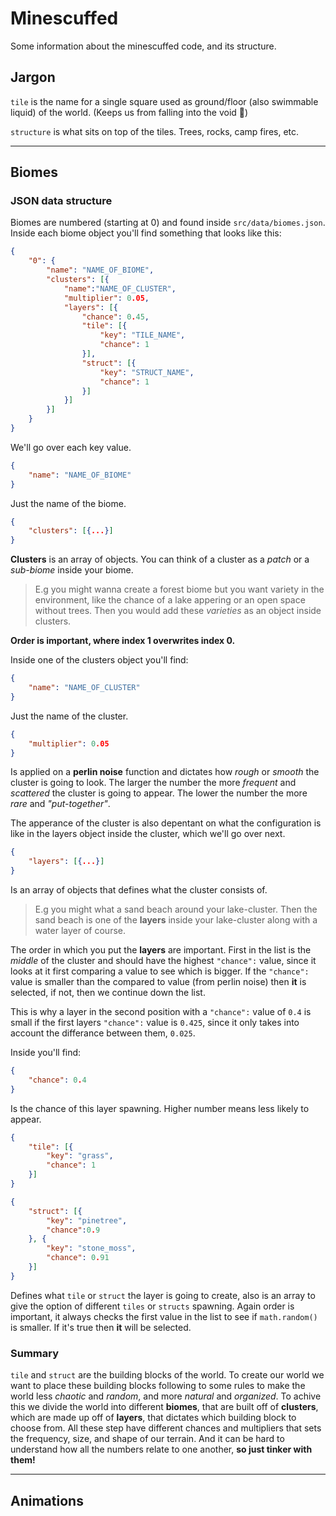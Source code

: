 # Minescuffed

Some information about the minescuffed code, and its structure.

## Jargon

`tile` is the name for a single square used as ground/floor (also swimmable liquid) of the world. (Keeps us from falling into the void 🌌)

`structure` is what sits on top of the tiles. Trees, rocks, camp fires, etc.

***

## Biomes

### JSON data structure

Biomes are numbered (starting at 0) and found inside `src/data/biomes.json`. Inside each biome object you'll find something that looks like this:

```json
{
    "0": {
        "name": "NAME_OF_BIOME",
        "clusters": [{
            "name":"NAME_OF_CLUSTER",
            "multiplier": 0.05,
            "layers": [{
                "chance": 0.45,
                "tile": [{
                    "key": "TILE_NAME",
                    "chance": 1
                }],
                "struct": [{
                    "key": "STRUCT_NAME",
                    "chance": 1
                }]
            }]
        }]
    }
}
```

We'll go over each key value.

```json
{
    "name": "NAME_OF_BIOME"
}
```

Just the name of the biome.

```json
{
    "clusters": [{...}]
}
```

**Clusters** is an array of objects. You can think of a cluster as a *patch* or a *sub-biome* inside your biome.

>E.g you might wanna create a forest biome but you want variety in the environment, like the chance of a lake appering or an open space without trees. Then you would add these *varieties* as an object inside clusters.

**Order is important, where index 1 overwrites index 0.**

Inside one of the clusters object you'll find:

```json
{
    "name": "NAME_OF_CLUSTER"
}
```

Just the name of the cluster.

```json
{
    "multiplier": 0.05
}
```

Is applied on a **perlin noise** function and dictates how *rough* or *smooth* the cluster is going to look. The larger the number the more *frequent* and *scattered* the cluster is going to appear. The lower the number the more *rare* and *"put-together"*.

The apperance of the cluster is also depentant on what the configuration is like in the layers object inside the cluster, which we'll go over next.

```json
{
    "layers": [{...}]
}
```

Is an array of objects that defines what the cluster consists of.

>E.g you might what a sand beach around your lake-cluster. Then the sand beach is one of the **layers** inside your lake-cluster along with a water layer of course.

The order in which you put the **layers** are important. First in the list is the *middle* of the cluster and should have the highest `"chance":` value, since it looks at it first comparing a value to see which is bigger. If the `"chance":` value is smaller than the compared to value (from perlin noise) then **it** is selected, if not, then we continue down the list.

This is why a layer in the second position with a `"chance":` value of `0.4` is small if the first layers `"chance":` value is `0.425`, since it only takes into account the differance between them, `0.025`.

Inside you'll find:

```json
{
    "chance": 0.4
}
```

Is the chance of this layer spawning. Higher number means less likely to appear.

```json
{
    "tile": [{
        "key": "grass",
        "chance": 1
    }]
}
```

```json
{
    "struct": [{
        "key": "pinetree",
        "chance":0.9
    }, {
        "key": "stone_moss",
        "chance": 0.91
    }]
}
```

Defines what `tile` or `struct` the layer is going to create, also is an array to give the option of different `tiles` or `structs` spawning. Again order is important, it always checks the first value in the list to see if `math.random()` is smaller. If it's true then **it** will be selected.

### Summary

`tile` and `struct` are the building blocks of the world. To create our world we want to place these building blocks following to some rules to make the world less *chaotic* and *random*, and more *natural* and *organized*. To achive this we divide the world into different **biomes**, that are built off of **clusters**, which are made up off of **layers**, that dictates which building block to choose from. All these step have different chances and multipliers that sets the frequency, size, and shape of our terrain. And it can be hard to understand how all the numbers relate to one another, **so just tinker with them!**

***

## Animations
